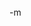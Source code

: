 <object width="425" height="355"><param name="movie" value="http://www.youtube.com/v/8pnt4ls9cAU&rel=1&border=0"></param><param name="wmode" value="transparent"></param><embed src="http://www.youtube.com/v/8pnt4ls9cAU&rel=1&border=0" type="application/x-shockwave-flash" wmode="transparent" width="425" height="355"></embed></object><br/>
-m